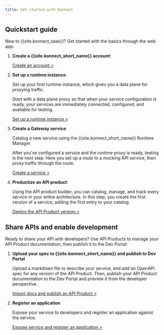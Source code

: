 ```yaml
---
title: Get started with Konnect
---
```


## Quickstart guide

New to {{site.konnect_saas}}? Get started with the basics through the web app:

1. **Create a {{site.konnect_short_name}} account**:

    [Create an account &gt;](/konnect/getting-started/access-account/)

1.  **Set up a runtime instance**:

    Set up your first runtime instance, which gives you a data plane for proxying traffic.

    Start with a data plane proxy so that when your service configuration is
    ready, your services are immediately connected, configured,
    and available for testing.

    [Set up a runtime instance &gt;](/konnect/getting-started/configure-runtime/)


2.  **Create a Gateway service**:

    Catalog a new service using the {{site.konnect_short_name}} Runtime Manager

    After you've configured a service and the runtime proxy is ready, testing
    is the next step. Here you set up a route to a mocking API service,
    then proxy traffic through the route.


    [Create a service &gt;](/konnect/getting-started/configure-service/)

3.  **Productize an API product**:
    
    Using the API product builder, you can catalog, manage, and track every service in your
    entire architecture. In this step, you create the first version of a service,
    adding the first entry to your catalog.
    

    [Deploy the API Product version &gt;](/konnect/getting-started/productize-service/)

## Share APIs and enable development

Ready to share your API with developers?
Use API Products to manage your API Product documentation, then publish it to the Dev Portal:

1. **Upload your spec to {{site.konnect_short_name}} and publish to Dev Portal**

    Upload a markdown file to describe your service, and add an OpenAPI spec for any version of the API Product.
    Then, publish your API Product documentation to the Dev Portal and preview it from the developer perspective.

    [Import docs and publish an API Product &gt;](/konnect/getting-started/publish-service/)

1. **Register an application**

    Expose your service to developers and register an application
    against the service.

    [Expose service and register an application &gt;](/konnect/getting-started/app-registration/)
